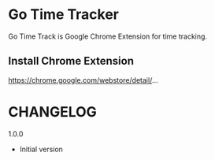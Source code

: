 # Go Time Tracker

Go Time Track is Google Chrome Extension for time tracking.

## Install Chrome Extension

https://chrome.google.com/webstore/detail/...

# CHANGELOG

1.0.0
- Initial version